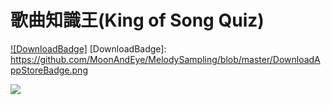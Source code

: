 # 歌曲知識王(King of Song Quiz)

[![DownloadBadge]](https://itunes.apple.com/us/app/id1273605195)
[DownloadBadge]: https://github.com/MoonAndEye/MelodySampling/blob/master/DownloadAppStoreBadge.png

![](https://github.com/MoonAndEye/MelodySampling/blob/master/ScreenShot.png)
